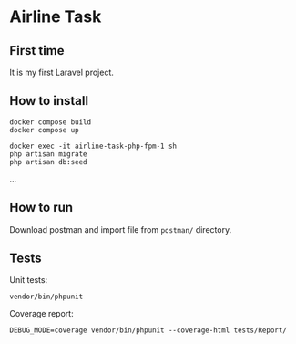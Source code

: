 # Airline Task

## First time

It is my first Laravel project.

## How to install

```shell
docker compose build
docker compose up
```


```shell
docker exec -it airline-task-php-fpm-1 sh
php artisan migrate
php artisan db:seed
```
...

## How to run

Download postman and import file from `postman/` directory.


## Tests

Unit tests:

```shell
vendor/bin/phpunit
```

Coverage report:

```shell
DEBUG_MODE=coverage vendor/bin/phpunit --coverage-html tests/Report/
```
